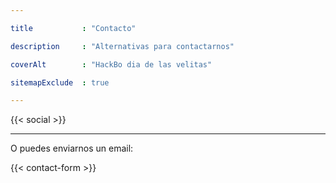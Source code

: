 ```yaml
---

title           : "Contacto"

description     : "Alternativas para contactarnos"

coverAlt        : "HackBo dia de las velitas"

sitemapExclude  : true

---
```


{{< social >}}

---

O puedes enviarnos un email:

{{< contact-form >}}
